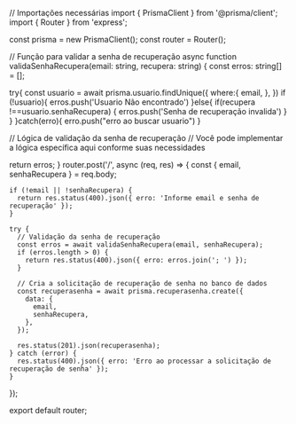 // Importações necessárias
import { PrismaClient } from '@prisma/client';
import { Router } from 'express';

const prisma = new PrismaClient();
const router = Router();

// Função para validar a senha de recuperação
 async function validaSenhaRecupera(email: string, recupera: string) {
  const erros: string[] = [];

  try{
    const usuario = await prisma.usuario.findUnique({
        where:{
            email,
        },
    })
    if (!usuario){
        erros.push('Usuario Não encontrado')
      }else{
        if(recupera !==usuario.senhaRecupera) {
            erros.push('Senha de recuperação invalida')
        }
      }
  }catch(erro){
    erro.push("erro ao buscar usuario")
  }

  // Lógica de validação da senha de recuperação
  // Você pode implementar a lógica específica aqui conforme suas necessidades

  return erros;
}
router.post('/', async (req, res) => {
    const { email, senhaRecupera } = req.body;
  
    if (!email || !senhaRecupera) {
      return res.status(400).json({ erro: 'Informe email e senha de recuperação' });
    }
  
    try {
      // Validação da senha de recuperação
      const erros = await validaSenhaRecupera(email, senhaRecupera);
      if (erros.length > 0) {
        return res.status(400).json({ erro: erros.join('; ') });
      }
  
      // Cria a solicitação de recuperação de senha no banco de dados
      const recuperasenha = await prisma.recuperasenha.create({
        data: {
          email,
          senhaRecupera,
        },
      });
  
      res.status(201).json(recuperasenha);
    } catch (error) {
      res.status(400).json({ erro: 'Erro ao processar a solicitação de recuperação de senha' });
    }
  });
  
  export default router;

